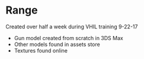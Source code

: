 # Range
Created over half a week during VHIL training 9-22-17
  - Gun model created from scratch in 3DS Max
  - Other models found in assets store
  - Textures found online
